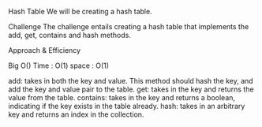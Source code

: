 Hash Table
We will be creating a hash table.

Challenge
The challenge entails creating a hash table that implements the add, get, contains and hash methods.

Approach & Efficiency

Big O()
Time : O(1)
space : O(1)

add: takes in both the key and value. This method should hash the key, and add the key and value pair to the table.
get: takes in the key and returns the value from the table.
contains: takes in the key and returns a boolean, indicating if the key exists in the table already.
hash: takes in an arbitrary key and returns an index in the collection.